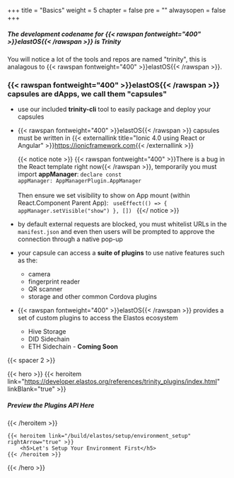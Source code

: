 +++
title = "Basics"
weight = 5
chapter = false
pre = ""
alwaysopen = false
+++

##### The development codename for {{< rawspan fontweight="400" >}}elastOS{{< /rawspan >}} is **Trinity**

You will notice a lot of the tools and repos are named "trinity", this is analagous to {{< rawspan fontweight="400" >}}elastOS{{< /rawspan >}}.

### {{< rawspan fontweight="400" >}}elastOS{{< /rawspan >}} capsules are dApps, we call them **"capsules"**

- use our included **trinity-cli** tool to easily package and deploy your capsules  

- {{< rawspan fontweight="400" >}}elastOS{{< /rawspan >}} capsules must be written in {{< externallink title="Ionic 4.0 using React or Angular" >}}https://ionicframework.com{{< /externallink >}}

    {{< notice note >}}
        {{< rawspan fontweight="400" >}}There is a bug in the React template right now{{< /rawspan >}}, temporarily you must import <b>appManager</b>:
        <code>declare const appManager: AppManagerPlugin.AppManager</code><br/>
        <br/>
        Then ensure we set visibility to show on App mount (within React.Component Parent App):
        <code>
            useEffect(() => {
                appManager.setVisible("show")
            }, [])
        </code>
    {{</ notice >}}

- by default external requests are blocked, you must whitelist URLs in the `manifest.json` and even then users will be prompted to approve the connection through a native pop-up

- your capsule can access a **suite of plugins** to use native features such as the:
    
    - camera
    - fingerprint reader
    - QR scanner
    - storage and other common Cordova plugins
    
- {{< rawspan fontweight="400" >}}elastOS{{< /rawspan >}} provides a set of custom plugins to access the Elastos ecosystem

    - Hive Storage
    - DID Sidechain
    - ETH Sidechain - **Coming Soon**

{{< spacer 2 >}}

{{< hero >}}
    {{< heroitem link="https://developer.elastos.org/references/trinity_plugins/index.html" linkBlank="true" >}}
            <h5>Preview the Plugins API Here</h5>
        {{< /heroitem >}}

    {{< heroitem link="/build/elastos/setup/environment_setup" rightArrow="true" >}}
        <h5>Let's Setup Your Environment First</h5>
    {{< /heroitem >}}
{{< /hero >}}
